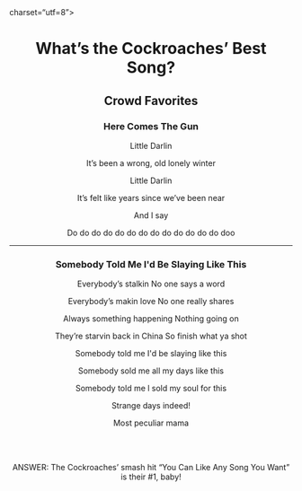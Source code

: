 <!DOCTYPE  html>
<html lang="en">
      <head>
              <title>The Best Song of the Best Band Ever the Cockroaches</title>
              <meta> charset=“utf=8”>
              <meta name=“description” content=“The fan club page dedicated to the best song of the best band ever, the Cockroaches”>
              
</head>
<body>
  <header> 
     <h1>What’s the Cockroaches’ Best Song? </h1>
       <main> 
          <section>  
                <h2>  Crowd Favorites </h2>
                <article>
                  <h3> Here Comes The Gun </h3>
                     <P> Little Darlin </P>
                     <p> It’s been a wrong, old lonely winter </p>       
                     <p> Little Darlin </p>
                     <p> It’s felt like years since we’ve been near </p>
                     <p> And I say </p>
                     <p> Do do do do do do do do do do do do do doo </p> 
                        <hr></hr>   
               </article>
               <article>
                  <h3>Somebody Told Me I'd Be Slaying Like This </h3>
                     <p> Everybody’s stalkin No one says a word </p>
                     <p> Everybody’s makin love No one really shares 
                     <p> Always something happening Nothing going on </p>                      
                     <p> They’re starvin back in China So finish what ya shot </p>  
                     <p> Somebody told me I'd be slaying like this </p>  
                     <p> Somebody sold me all my days like this </p>  
                     <p> Somebody told me l sold my soul for this </p>   
                     <p> Strange days indeed! </p>   
                     <p> Most peculiar mama </p>   
                         <br></br>   
               </article>
         </section>
    </main>
</body>
<footer>
     <p> ANSWER: The Cockroaches’ smash hit “You Can Like Any Song You Want” is their #1, baby!  </p>
</footer>  
